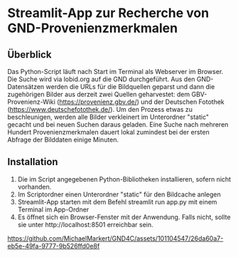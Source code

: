 # Streamlit-App zur Recherche von GND-Provenienzmerkmalen

## Überblick
Das Python-Script läuft nach Start im Terminal als Webserver im Browser. Die Suche wird via lobid.org auf die GND durchgeführt. Aus den GND-Datensätzen werden die URLs für die Bildquellen geparst und dann die zugehörigen Bilder aus derzeit zwei Quellen geharvestet: dem GBV-Provenienz-Wiki (https://provenienz.gbv.de/) und der Deutschen Fotothek (https://www.deutschefotothek.de/). Um den Prozess etwas zu beschleunigen, werden alle Bilder verkleinert im Unterordner "static" gecacht und bei neuen Suchen daraus geladen. Eine Suche nach mehreren Hundert Provenienzmerkmalen dauert lokal zumindest bei der ersten Abfrage der Bilddaten einige Minuten.

## Installation

1. Die im Script angegebenen Python-Bibliotheken installieren, sofern nicht vorhanden.
2. Im Scriptordner einen Unterordner "static" für den Bildcache anlegen
3. Streamlit-App starten mit dem Befehl streamlit run app.py mit einem Terminal im App-Ordner
4. Es öffnet sich ein Browser-Fenster mit der Anwendung. Falls nicht, sollte sie unter http://localhost:8501 erreichbar sein.

https://github.com/MichaelMarkert/GND4C/assets/101104547/26da60a7-eb5e-49fa-9777-9b526ffd0e8f
